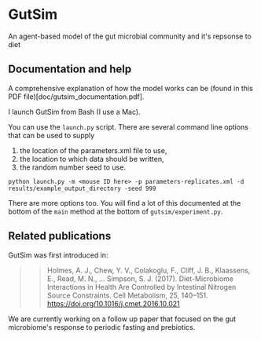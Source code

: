 # GutSim
An agent-based model of the gut microbial community and it's repsonse to diet

## Documentation and help

A comprehensive explanation of how the model works can be (found in this PDF file)[doc/gutsim_documentation.pdf].

I launch GutSim from Bash (I use a Mac). 

You can use the `launch.py` script. 
There are several command line options that can be used to supply 
1) the location of the parameters.xml file to use, 
2) the location to which data should be written,
3) the random number seed to use. 

`python launch.py -m <mouse ID here> -p parameters-replicates.xml -d results/example_output_directory -seed 999`

There are more options too. 
You will find a lot of this documented at the bottom of the `main` method at the bottom of `gutsim/experiment.py`.

## Related publications

GutSim was first introduced in:

>> Holmes, A. J., Chew, Y. V., Colakoglu, F., Cliff, J. B., Klaassens, E., Read, M. N., … Simpson, S. J. (2017). Diet-Microbiome Interactions in Health Are Controlled by Intestinal Nitrogen Source Constraints. Cell Metabolism, 25, 140–151. https://doi.org/10.1016/j.cmet.2016.10.021

We are currently working on a follow up paper that focused on the gut microbiome's response to periodic fasting and prebiotics.
